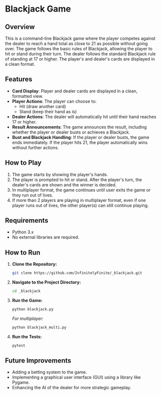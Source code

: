 # Blackjack Game

## Overview
This is a command-line Blackjack game where the player competes against the dealer to reach a hand total as close to 21 as possible without going over. The game follows the basic rules of Blackjack, allowing the player to hit or stand during their turn. The dealer follows the standard Blackjack rule of standing at 17 or higher. The player's and dealer's cards are displayed in a clean format.

## Features
- **Card Display**: Player and dealer cards are displayed in a clean, formatted view.
- **Player Actions**: The player can choose to:
  - Hit (draw another card)
  - Stand (keep their hand as is)
- **Dealer Actions**: The dealer will automatically hit until their hand reaches 17 or higher.
- **Result Announcements**: The game announces the result, including whether the player or dealer busts or achieves a Blackjack.
- **Bust and Blackjack Handling**: If the player or dealer busts, the game ends immediately. If the player hits 21, the player automatically wins without further actions.

## How to Play
1. The game starts by showing the player's hands.
2. The player is prompted to hit or stand. After the player's turn, the dealer's cards are shown and the winner is decided.
3. In multiplayer format, the game continues until user exits the game or they run out of lives.
4. If more than 2 players are playing in multiplayer format, even if one player runs out of lives, the other player(s) can still continue playing.


## Requirements
- Python 3.x
- No external libraries are required.

## How to Run
1. **Clone the Repository:**
    ```bash
    git clone https://github.com/InfinitelyFinite/_blackjack.git
    ```

2. **Navigate to the Project Directory:**
    ```bash
    cd _blackjack
    ```

3. **Run the Game:**
    ```bash
    python blackjack.py
    ```
    *For multiplayer:*
    ```bash
    python blackjack_multi.py
    ```

4. **Run the Tests:**
     ```bash
    pytest
    ```

## Future Improvements
- Adding a betting system to the game.
- Implementing a graphical user interface (GUI) using a library like Pygame.
- Enhancing the AI of the dealer for more strategic gameplay.
